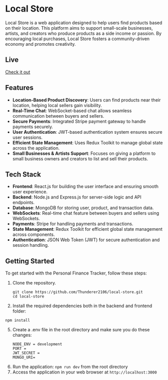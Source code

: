 # Local Store

Local Store is a web application designed to help users find products based on their location. This platform aims to support small-scale businesses, artists, and creators who produce products as a side income or passion. By encouraging local purchases, Local Store fosters a community-driven economy and promotes creativity.

## Live

[Check it out](https://mernappbrad.herokuapp.com/) 

## Features

- **Location-Based Product Discovery**: Users can find products near their location, helping local sellers gain visibility.
- **Real-Time Chat**: WebSocket-based chat allows seamless communication between buyers and sellers.
- **Secure Payments**: Integrated Stripe payment gateway to handle payments securely.
- **User Authentication**: JWT-based authentication system ensures secure user sessions.
- **Efficient State Management**: Uses Redux Toolkit to manage global state across the application.
- **Small Businesses & Artists Support**: Focuses on giving a platform to small business owners and creators to list and sell their products.

## Tech Stack

- **Frontend**: React.js for building the user interface and ensuring smooth user experience.
- **Backend**: Node.js and Express.js for server-side logic and API endpoints.
- **Database**: MongoDB for storing user, product, and transaction data.
- **WebSockets**: Real-time chat feature between buyers and sellers using WebSockets.
- **Payments**: Stripe for handling payments and transactions.
- **State Management**: Redux Toolkit for efficient global state management across components.
- **Authentication**: JSON Web Token (JWT) for secure authentication and session handling.


## Getting Started
To get started with the Personal Finance Tracker, follow these steps:

1. Clone the repository.
   ```
   git clone https://github.com/Thunderer2106/local-store.git
   cd local-store
   ```
3. Install the required dependencies both in the backend and frontend folder:
  ```
npm install
  ```
5. Create a .env file in the root directory and make sure you do these changes:<br>
   ```
   NODE_ENV = development
   PORT = 
   JWT_SECRET = 
   MONGO_URI=
   ```
6. Run the application: `npm run dev` from the root directory
7. Access the application in your web browser at `http://localhost:3000`


